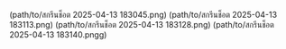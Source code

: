 (path/to/สกรีนช็อต 2025-04-13 183045.png)
(path/to/สกรีนช็อต 2025-04-13 183113.png)
(path/to/สกรีนช็อต 2025-04-13 183128.png)
(path/to/สกรีนช็อต 2025-04-13 183140.pngg)

